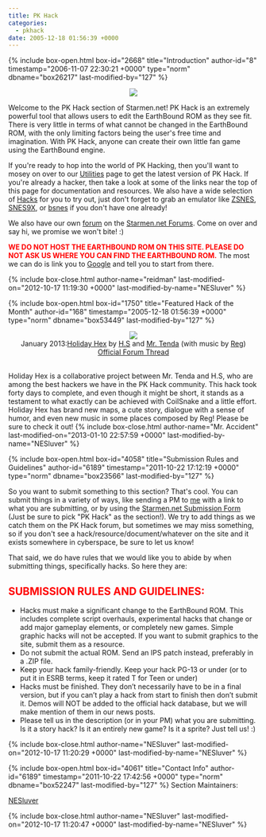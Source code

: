 ```yaml
---
title: PK Hack
categories:
  - pkhack
date: 2005-12-18 01:56:39 +0000
---
```

{% include box-open.html box-id="2668" title="Introduction" author-id="8" timestamp="2006-11-07 22:30:21 +0000" type="norm" dbname="box26217" last-modified-by="127" %}
<center><img src="http://starmen.net/pkhack/images/pkhacklogo.png" /></center>

<p>Welcome to the PK Hack section of Starmen.net! PK Hack is an extremely powerful tool that allows users to edit the EarthBound ROM as they see fit. There is very little in terms of what cannot be changed in the EarthBound ROM, with the only limiting factors being the user's free time and imagination. With PK Hack, anyone can create their own little fan game using the EarthBound engine.</p>

<p>If you're ready to hop into the world of PK Hacking, then you'll want to mosey on over to our <a href="http://starmen.net/pkhack/downloads/utilities/">Utilities</a> page to get the latest version of PK Hack. If you're already a hacker, then take a look at some of the links near the top of this page for documentation and resources. We also have a wide selection of <a href="http://starmen.net/pkhack/hacks/">Hacks</a> for you to try out, just don't forget to grab an emulator like <a href="http://www.zsnes.com/">ZSNES</a>, <a href="http://www.zophar.net/snes/snes9x.html">SNES9X</a>, or <a href="http://byuu.org/bsnes/">bsnes</a> if you don't have one already!</p>

<p>We also have our own <a href="http://forum.starmen.net/forum/Community/PKHack">forum</a> on the <a href="http://forum.starmen.net/forum">Starmen.net Forums</a>. Come on over and say hi, we promise we won't bite! :)</p>

<p><font color="red"><b>WE DO NOT HOST THE EARTHBOUND ROM ON THIS SITE. PLEASE DO NOT ASK US WHERE YOU CAN FIND THE EARTHBOUND ROM.</b></font> The most we can do is link you to <a href="http://www.google.com/">Google</a> and tell you to start from there.</p>
{% include box-close.html author-name="reidman" last-modified-on="2012-10-17 11:19:30 +0000" last-modified-by-name="NESluver" %}

{% include box-open.html box-id="1750" title="Featured Hack of the Month" author-id="168" timestamp="2005-12-18 01:56:39 +0000" type="norm" dbname="box53449" last-modified-by="127" %}
<center><a href="http://local-static4.forum-files.fobby.net/forum_attachments/0032/7889/HolidayHex.zip"><img src="http://starmen.net/pkhack/images/frontpage/hotm/hotm0113.png" /></a><br />January 2013:<a href="http://local-static4.forum-files.fobby.net/forum_attachments/0032/7889/HolidayHex.zip">Holiday Hex</a> by <a href="http://forum.starmen.net/members/H-S">H.S</a> and <a href="http://forum.starmen.net/members/361">Mr. Tenda</a> (with music by <a href="http://forum.starmen.net/members/Yokuba">Reg</a>)<br /><a href="http://forum.starmen.net/forum/Community/PKHack/Holiday-Hex-A-brand-new-COMPLETE-hack/first/">Official Forum Thread</a><br /><br /></center>

Holiday Hex is a collaborative project between Mr. Tenda and H.S, who are among the best hackers we have in the PK Hack community. This hack took forty days to complete, and even though it might be short, it stands as a testament to what exactly can be achieved with CoilSnake and a little effort. Holiday Hex has brand new maps, a cute story, dialogue with a sense of humor, and even new music in some places composed by Reg! Please be sure to check it out!
{% include box-close.html author-name="Mr. Accident" last-modified-on="2013-01-10 22:57:59 +0000" last-modified-by-name="NESluver" %}

{% include box-open.html box-id="4058" title="Submission Rules and Guidelines" author-id="6189" timestamp="2011-10-22 17:12:19 +0000" type="norm" dbname="box23566" last-modified-by="127" %}
<p>So you want to submit something to this section? That's cool. You can submit things in a variety of ways, like sending a PM to <a href="http://forum.starmen.net/members/6189">me</a> with a link to what you are submitting, or by using the <a href="http://starmen.net/submit/">Starmen.net Submission Form</a> (Just be sure to pick "PK Hack" as the section!). We try to add things as we catch them on the PK Hack forum, but sometimes we may miss something, so if you don't see a hack/resource/document/whatever on the site and it exists somewhere in cyberspace, be sure to let us know!</p>

<p>That said, we do have rules that we would like you to abide by when submitting things, specifically hacks. So here they are:</p>

<p><h2><font color="red">SUBMISSION RULES AND GUIDELINES:</font></h2>
<ul>
<li>Hacks must make a significant change to the EarthBound ROM. This includes complete script overhauls, experimental hacks that change or add major gameplay elements, or completely new games. Simple graphic hacks will not be accepted. If you want to submit graphics to the site, submit them as a resource.</li>
<li>Do not submit the actual ROM. Send an IPS patch instead, preferably in a .ZIP file.</li>
<li>Keep your hack family-friendly. Keep your hack PG-13 or under (or to put it in ESRB terms, keep it rated T for Teen or under)</li>
<li>Hacks must be finished. They don’t necessarily have to be in a final version, but if you can’t play a hack from start to finish then don’t submit it. Demos will NOT be added to the official hack database, but we will make mention of them in our news posts.</li>
<li>Please tell us in the description (or in your PM) what you are submitting. Is it a story hack? Is it an entirely new game? Is it a sprite? Just tell us! :)</li>
</ul></p>
{% include box-close.html author-name="NESluver" last-modified-on="2012-10-17 11:20:29 +0000" last-modified-by-name="NESluver" %}

{% include box-open.html box-id="4061" title="Contact Info" author-id="6189" timestamp="2011-10-22 17:42:56 +0000" type="norm" dbname="box52247" last-modified-by="127" %}
<table1 />Section Maintainers:

<table2 /><a href="http://forum.starmen.net/members/6189">NESluver</a>

<table3 />
{% include box-close.html author-name="NESluver" last-modified-on="2012-10-17 11:20:47 +0000" last-modified-by-name="NESluver" %}

